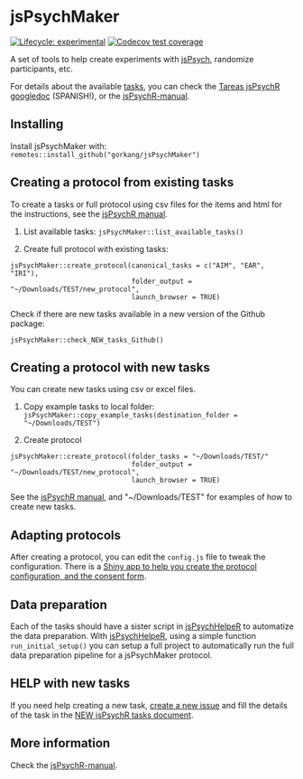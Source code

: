 # jsPsychMaker

<!-- badges: start -->
[![Lifecycle: experimental](https://img.shields.io/badge/lifecycle-experimental-orange.svg)](https://www.tidyverse.org/lifecycle/#experimental)
[![Codecov test coverage](https://codecov.io/gh/gorkang/jsPsychMaker/branch/main/graph/badge.svg)](https://app.codecov.io/gh/gorkang/jsPsychMaker?branch=main)
<!-- badges: end -->


A set of tools to help create experiments with [jsPsych](https://www.jspsych.org/), randomize participants, etc.

For details about the available [tasks](https://github.com/gorkang/jsPsychMaker/tree/main/canonical_protocol/tasks), you can check the [Tareas jsPsychR googledoc](https://docs.google.com/spreadsheets/d/1Eo0F4GcmqWZ1cghTpQlA4aHsc8kTABss-HAeimE2IqA/edit#gid=0) (SPANISH!), or the [jsPsychR-manual](https://gorkang.github.io/jsPsychR-manual/jsPsychMaker.html#available-tasks).

## Installing

Install jsPsychMaker with: `remotes::install_github("gorkang/jsPsychMaker")`



## Creating a protocol from existing tasks

To create a tasks or full protocol using csv files for the items and html for the instructions, see the  [jsPsychR manual](https://gorkang.github.io/jsPsychR-manual/qmd/07-NEWtasks.html).  


1) List available tasks: `jsPsychMaker::list_available_tasks()`

2) Create full protocol with existing tasks:  

```
jsPsychMaker::create_protocol(canonical_tasks = c("AIM", "EAR", "IRI"),
                              folder_output = "~/Downloads/TEST/new_protocol", 
                              launch_browser = TRUE)
```

 
Check if there are new tasks available in a new version of the Github package: 
 
`jsPsychMaker::check_NEW_tasks_Github()`



## Creating a protocol with new tasks

You can create new tasks using csv or excel files.

1) Copy example tasks to local folder: `jsPsychMaker::copy_example_tasks(destination_folder = "~/Downloads/TEST")`  
  
2) Create protocol
  
```
jsPsychMaker::create_protocol(folder_tasks = "~/Downloads/TEST/"
                              folder_output = "~/Downloads/TEST/new_protocol", 
                              launch_browser = TRUE)
```

See the [jsPsychR manual](https://gorkang.github.io/jsPsychR-manual/qmd/07-NEWtasks.html), and "~/Downloads/TEST" for examples of how to create new tasks.



## Adapting protocols

After creating a protocol, you can edit the `config.js` file to tweak the configuration. There is a [Shiny app to help you create the protocol configuration, and the consent form](https://gorkang.shinyapps.io/jsPsychMaker_config/).  


## Data preparation

Each of the tasks should have a sister script in [jsPsychHelpeR](https://github.com/gorkang/jsPsychHelpeR) to automatize the data preparation. With [jsPsychHelpeR](https://github.com/gorkang/jsPsychHelpeR), using a simple function `run_initial_setup()` you can setup a full project to automatically run the full data preparation pipeline for a jsPsychMaker protocol.  


## HELP with new tasks

If you need help creating a new task, [create a new  issue](https://github.com/gorkang/jsPsychMaker/issues/new?assignees=HeRm4nV&labels=NEW+TASK&template=new-task.md&title=New+task%3A+%5BNAME+OF+THE+TASK%5D) and fill the details of the task in the [NEW jsPsychR tasks document](https://docs.google.com/spreadsheets/d/1LAsyTZ2ZRP_xLiUBkqmawwnKWgy8OCwq4mmWrrc_rpQ/edit#gid=0).  


## More information

Check the [jsPsychR-manual](https://gorkang.github.io/jsPsychR-manual/jsPsychMaker.html).  
